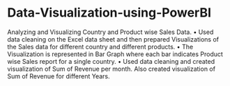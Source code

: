 # Data-Visualization-using-PowerBI
Analyzing and Visualizing Country and Product wise Sales Data.
• Used data cleaning on the Excel data sheet and then prepared Visualizations of the Sales data for 
different country and different products.
• The Visualization is represented in Bar Graph where each bar indicates Product wise Sales report 
for a single country.
• Used data cleaning and created visualization of Sum of Revenue per month. Also created 
visualization of Sum of Revenue for different Years.
